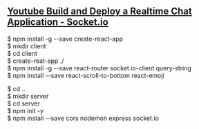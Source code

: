 
## [Youtube Build and Deploy a Realtime Chat Application - Socket.io](https://www.youtube.com/watch?v=ZwFA3YMfkoc&ab_channel=JavaScriptMastery)  





$ npm install -g --save create-react-app  
$ mkdir client  
$ cd client  
$ create-reat-app ./  
$ npm install -g --save react-router socket.io-client query-string  
$ npm install --save react-scroll-to-bottom react-emoji  

$ cd ..  
$ mkdir server  
$ cd server  
$ npm init -y  
$ npm install --save cors nodemon express socket.io  

















